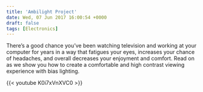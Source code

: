 ```yaml
---
title: 'Ambilight Project'
date: Wed, 07 Jun 2017 16:00:54 +0000
draft: false
tags: [Electronics]
---
```


There’s a good chance you’ve been watching television and working at your computer for years in a way that fatigues your eyes, increases your chance of headaches, and overall decreases your enjoyment and comfort. Read on as we show you how to create a comfortable and high contrast viewing experience with bias lighting.


{{< youtube K0i7xVnXVC0 >}}

